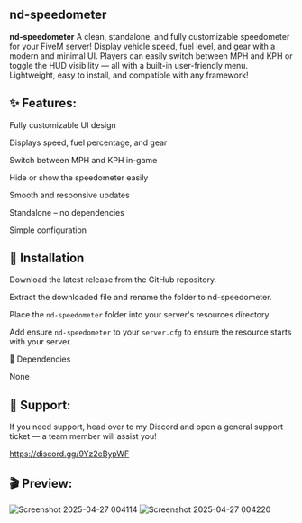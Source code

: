 ## nd-speedometer

**nd-speedometer**
A clean, standalone, and fully customizable speedometer for your FiveM server! Display vehicle speed, fuel level, and gear with a modern and minimal UI. Players can easily switch between MPH and KPH or toggle the HUD visibility — all with a built-in user-friendly menu. Lightweight, easy to install, and compatible with any framework!

## ✨ Features:

Fully customizable UI design

Displays speed, fuel percentage, and gear

Switch between MPH and KPH in-game

Hide or show the speedometer easily

Smooth and responsive updates

Standalone – no dependencies

Simple configuration

## 💾 Installation

Download the latest release from the GitHub repository.

Extract the downloaded file and rename the folder to nd-speedometer.

Place the `nd-speedometer` folder into your server's resources directory.

Add ensure `nd-speedometer` to your `server.cfg` to ensure the resource starts with your server.

📖 Dependencies

None

## 🛟 Support:
If you need support, head over to my Discord and open a general support ticket — a team member will assist you!

https://discord.gg/9Yz2eBypWF

## 🎬 Preview:
![Screenshot 2025-04-27 004114](https://github.com/user-attachments/assets/1a890c5c-bf74-4da7-9bd4-5467e2166a4d)
![Screenshot 2025-04-27 004220](https://github.com/user-attachments/assets/07000269-6b4b-4003-bfb0-c26f151c6946)
